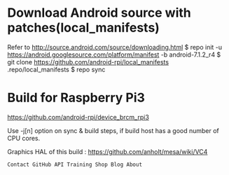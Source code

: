 # Download Android source with patches(local_manifests)
 Refer to http://source.android.com/source/downloading.html
 $ repo init -u https://android.googlesource.com/platform/manifest -b android-7.1.2_r4
 $ git clone https://github.com/android-rpi/local_manifests .repo/local_manifests
 $ repo sync

# Build for Raspberry Pi3
 https://github.com/android-rpi/device_brcm_rpi3

Use -j[n] option on sync & build steps, if build host has a good number of CPU cores.

Graphics HAL of this build : https://github.com/anholt/mesa/wiki/VC4

    Contact GitHub API Training Shop Blog About 

